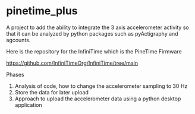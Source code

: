 # pinetime_plus

A project to add the ability to integrate the
3 axis accelerometer activity so that it
can be analyzed by python packages such as
pyActigraphy and agcounts.

Here is the repository for the InfiniTime which is the PineTime Firmware

https://github.com/InfiniTimeOrg/InfiniTime/tree/main

Phases

1. Analysis of code, how to change the accelerometer sampling to 30 Hz
2. Store the data for later upload
3. Approach to upload the accelerometer data using a python desktop application 